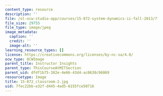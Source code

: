 ```yaml
---
content_type: resource
description: ''
file: /ol-ocw-studio-app/courses/15-872-system-dynamics-ii-fall-2013/7fec22bbe32fd4454ad56155fce50716_15-872_classroom-2.jpg
file_size: 29755
file_type: image/jpeg
image_metadata:
  caption: ''
  credit: ''
  image-alt: ''
learning_resource_types: []
license: https://creativecommons.org/licenses/by-nc-sa/4.0/
ocw_type: OCWImage
parent_title: Instructor Insights
parent_type: ThisCourseAtMITSection
parent_uid: dfdf1b75-382e-4e66-43d4-ac0638c96869
resourcetype: Image
title: 15-872_classroom-2.jpg
uid: 7fec22bb-e32f-d445-4ad5-6155fce50716
---
```

